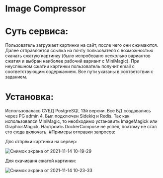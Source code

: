 # Image Compressor
# Суть сервиса:
Пользователь загружает картинки на сайт, после чего они сжимаются. Далее отправляется ссылка на почту пользователя с возможностью скачать сжатую картинку (было испробовано несколько вариантов сжатия и выбран наиболее рабочий вариант с MiniMagic).
При неуспешном сжатии картинки пользователь получит email с соответствующим содержанием. Все пути указаны в соответствии с заданием.
# Установка:
Использовалась СУБД PostgreSQL 13й версии. Все БД создавались через PG admin 4. Был подключен Sidekiq и Redis. Так как использовался MiniMagic, то необходимо установить ImageMagick или GraphicsMagick. 
Настроить DockerCompose не успел, поэтому не стал его сюда включать.
#Примеры отправки запросов:

Для отпрвки картинки на сервер:

![Снимок экрана от 2021-11-14 10-19-29](https://user-images.githubusercontent.com/48484862/141672012-31d60900-6828-4d1c-b7c1-10f8c0e1733e.png)

Для скачиваня сжатой картинки:

![Снимок экрана от 2021-11-14 10-23-33](https://user-images.githubusercontent.com/48484862/141672015-0bab17d7-d86f-430f-a90f-df982c1fdc87.png)
